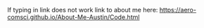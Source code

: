 If typing in link does not work link to about me here: https://aero-comsci.github.io/About-Me-Austin/Code.html
